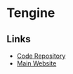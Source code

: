 # Tengine

## Links

- [Code Repository](https://github.com/alibaba/tengine)
- [Main Website](http://tengine.taobao.org/)
